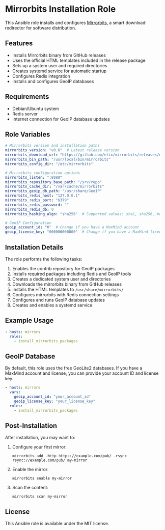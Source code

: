 # Mirrorbits Installation Role

This Ansible role installs and configures [Mirrorbits](https://github.com/etix/mirrorbits), a smart download redirector for software distribution.

## Features

- Installs Mirrorbits binary from GitHub releases
- Uses the official HTML templates included in the release package
- Sets up a system user and required directories
- Creates systemd service for automatic startup
- Configures Redis integration
- Installs and configures GeoIP databases

## Requirements

- Debian/Ubuntu system
- Redis server
- Internet connection for GeoIP database updates

## Role Variables

```yaml
# Mirrorbits version and installation paths
mirrorbits_version: "v0.6"  # Latest release version
mirrorbits_download_url: "https://github.com/etix/mirrorbits/releases/download/{{ mirrorbits_version }}/mirrorbits-linux-amd64.tar.gz"
mirrorbits_bin_path: "/usr/local/bin/mirrorbits"
mirrorbits_config_dir: "/etc/mirrorbits"

# Mirrorbits configuration options
mirrorbits_listen: ":8080"
mirrorbits_repository_base_path: "/srv/repo"
mirrorbits_cache_dir: "/var/cache/mirrorbits"
mirrorbits_geoip_db_path: "/usr/share/GeoIP"
mirrorbits_redis_host: "127.0.0.1"
mirrorbits_redis_port: "6379"
mirrorbits_redis_password: ""
mirrorbits_redis_db: 0
mirrorbits_hashing_algo: "sha256"  # Supported values: sha1, sha256, md5

# GeoIP Configuration
geoip_account_id: "0"  # Change if you have a MaxMind account
geoip_license_key: "000000000000"  # Change if you have a MaxMind license
```

## Installation Details

The role performs the following tasks:
1. Enables the contrib repository for GeoIP packages
2. Installs required packages including Redis and GeoIP tools
3. Creates a dedicated system user and directories
4. Downloads the mirrorbits binary from GitHub releases
5. Installs the HTML templates to `/usr/share/mirrorbits/`
6. Configures mirrorbits with Redis connection settings
7. Configures and runs GeoIP database updates
8. Creates and enables a systemd service

## Example Usage

```yaml
- hosts: mirrors
  roles:
    - install_mirrorbits_packages
```

## GeoIP Database

By default, this role uses the free GeoLite2 databases. If you have a MaxMind account and license, you can provide your account ID and license key:

```yaml
- hosts: mirrors
  vars:
    geoip_account_id: "your_account_id"
    geoip_license_key: "your_license_key"
  roles:
    - install_mirrorbits_packages
```

## Post-Installation

After installation, you may want to:

1. Configure your first mirror:
   ```
   mirrorbits add -http https://example.com/pub/ -rsync rsync://example.com/pub/ my-mirror
   ```

2. Enable the mirror:
   ```
   mirrorbits enable my-mirror
   ```

3. Scan the content:
   ```
   mirrorbits scan my-mirror
   ```

## License

This Ansible role is available under the MIT license. 